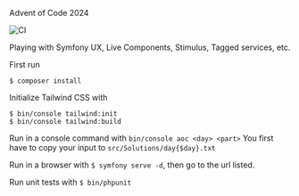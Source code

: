 Advent of Code 2024

![CI](https://github.com/scottdriscoll/AdventOfCode2024/actions/workflows/php.yml/badge.svg)

Playing with Symfony UX, Live Components, Stimulus, Tagged services, etc.

First run

    $ composer install

Initialize Tailwind CSS with

    $ bin/console tailwind:init
    $ bin/console tailwind:build

Run in a console command with `bin/console aoc <day> <part>` You first have to copy your input to `src/Solutions/day{$day}.txt`

Run in a browser with `$ symfony serve -d`, then go to the url listed.

Run unit tests with `$ bin/phpunit`
